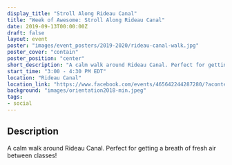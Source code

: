 ```yaml
---
display_title: "Stroll Along Rideau Canal"
title: "Week of Awesome: Stroll Along Rideau Canal"
date: 2019-09-13T00:00:00Z
draft: false
layout: event
poster: "images/event_posters/2019-2020/rideau-canal-walk.jpg"
poster_cover: "contain"
poster_position: "center"
short_description: "A calm walk around Rideau Canal. Perfect for getting a breath of fresh air between classes!"
start_time: "3:00 - 4:30 PM EDT"
location: "Rideau Canal"
location_link: "https://www.facebook.com/events/465642244287280/?acontext=%7B%22event_action_history%22%3A[%7B%22surface%22%3A%22page%22%7D]%7D"
background: "images/orientation2018-min.jpeg"
tags:
- social
---
```


## Description

A calm walk around Rideau Canal. Perfect for getting a breath of fresh air between classes!
